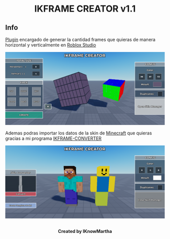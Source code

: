 <h1 align="center">IKFRAME CREATOR v1.1</h1>

## Info

<a href="https://create.roblox.com/docs/studio/plugins">Plugin</a> encargado de generar la cantidad frames que quieras de manera horizontal y verticalmente en <a href="https://create.roblox.com/">Roblox Studio</a>

<img src="/img/preview1.png" alt="preview1">

Ademas podras importar los datos de la skin de <a href="https://minecraft.net/">Minecraft</a> que quieras gracias a mi programa <a href="https://github.com/razeleakers/IKFRAME-CONVERTER">IKFRAME-CONVERTER</a>

<img src="/img/preview2.png" alt="preview2">

##

<h4 align="center">Created by IKnowMartha</h1>
